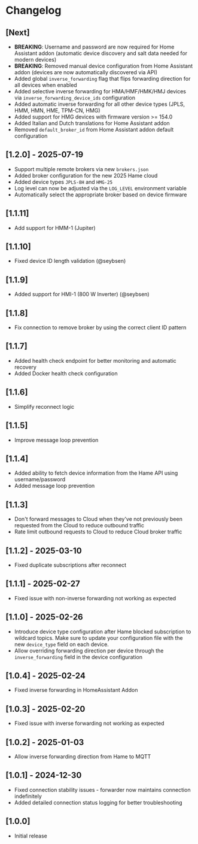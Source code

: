 # Changelog
## [Next]
- **BREAKING**: Username and password are now required for Home Assistant addon (automatic device discovery and salt data needed for modern devices)
- **BREAKING**: Removed manual device configuration from Home Assistant addon (devices are now automatically discovered via API)
- Added global `inverse_forwarding` flag that flips forwarding direction for all devices when enabled
- Added selective inverse forwarding for HMA/HMF/HMK/HMJ devices via `inverse_forwarding_device_ids` configuration
- Added automatic inverse forwarding for all other device types (JPLS, HMM, HMN, HME, TPM-CN, HMG)
- Added support for HMG devices with firmware version >= 154.0
- Added Italian and Dutch translations for Home Assistant addon
- Removed `default_broker_id` from Home Assistant addon default configuration

## [1.2.0] - 2025-07-19
- Support multiple remote brokers via new `brokers.json`
- Added broker configuration for the new 2025 Hame cloud
- Added device types `JPLS-8H` and `HMG-25`
- Log level can now be adjusted via the `LOG_LEVEL` environment variable
- Automatically select the appropriate broker based on device firmware

## [1.1.11]
- Add support for HMM-1 (Jupiter)

## [1.1.10]
- Fixed device ID length validation (@seybsen)

## [1.1.9]
- Added support for HMI-1 (800 W Inverter) (@seybsen)

## [1.1.8]
- Fix connection to remove broker by using the correct client ID pattern

## [1.1.7]
- Added health check endpoint for better monitoring and automatic recovery
- Added Docker health check configuration

## [1.1.6]
- Simplify reconnect logic

## [1.1.5]
- Improve message loop prevention

## [1.1.4]
- Added ability to fetch device information from the Hame API using username/password
- Added message loop prevention

## [1.1.3]
- Don't forward messages to Cloud when they've not previously been requested from the Cloud to reduce outbound traffic
- Rate limit outbound requests to Cloud to reduce Cloud broker traffic

## [1.1.2] - 2025-03-10
- Fixed duplicate subscriptions after reconnect

## [1.1.1] - 2025-02-27
- Fixed issue with non-inverse forwarding not working as expected

## [1.1.0] - 2025-02-26
- Introduce device type configuration after Hame blocked subscription to wildcard topics. Make sure to update your configuration file with the new `device_type` field on each device.
- Allow overriding forwarding direction per device through the `inverse_forwarding` field in the device configuration

## [1.0.4] - 2025-02-24
- Fixed inverse forwarding in HomeAssistant Addon

## [1.0.3] - 2025-02-20
- Fixed issue with inverse forwarding not working as expected

## [1.0.2] - 2025-01-03
- Allow inverse forwarding direction from Hame to MQTT

## [1.0.1] - 2024-12-30
- Fixed connection stability issues - forwarder now maintains connection indefinitely
- Added detailed connection status logging for better troubleshooting

## [1.0.0]
- Initial release
